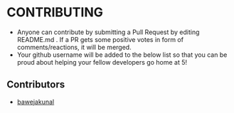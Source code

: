 # CONTRIBUTING
- Anyone can contribute by submitting a Pull Request by editing README.md . If a PR gets some positive votes in form of comments/reactions, it will be merged.
- Your github username will be added to the below list so that you can be proud about helping your fellow developers go home at 5!

## Contributors
- [bawejakunal](https://github.com/bawejakunal)
